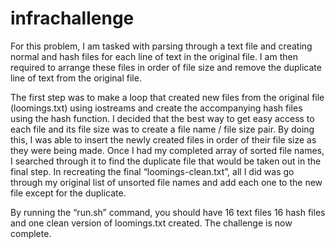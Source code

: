 # infrachallenge

For this problem, I am tasked with parsing through a text file and creating normal and hash files for each line of text in the original file.  I am then required to arrange these files in order of file size and remove the duplicate line of text from the original file. 

The first step was to make a loop that created new files from the original file (loomings.txt) using iostreams and create the accompanying hash files using the hash function. I decided that the best way to get easy access to each file and its file size was to create a file name / file size pair. By doing this, I was able to insert the newly created files in order of their file size as they were being made. Once I had my completed array of sorted file names, I searched through it to find the duplicate file that would be taken out in the final step. In recreating the final “loomings-clean.txt”, all I did was go through my original list of unsorted file names and add each one to the new file except for the duplicate.

By running the “run.sh” command, you should have 16 text files 16 hash files and one clean version of loomings.txt created. The challenge is now complete.

